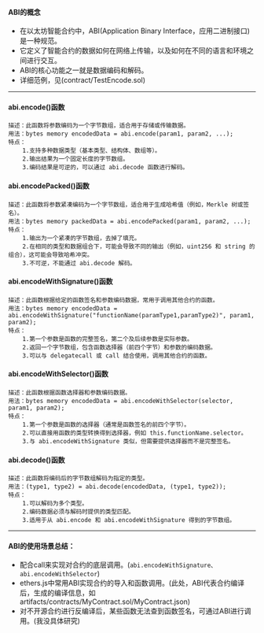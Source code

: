 

#### ABI的概念
- 在以太坊智能合约中，ABI(Application Binary Interface，应用二进制接口)是一种规范。
- 它定义了智能合约的数据如何在网络上传输，以及如何在不同的语言和环境之间进行交互。
- ABI的核心功能之一就是数据编码和解码。
- 详细范例，见(contract/TestEncode.sol)

-----------------------------------------------------------------------------------------------

#### abi.encode()函数
    描述：此函数将参数编码为一个字节数组，适合用于存储或传输数据。
    用法：bytes memory encodedData = abi.encode(param1, param2, ...);
    特点：
        1.支持多种数据类型（基本类型、结构体、数组等）。
        2.输出结果为一个固定长度的字节数组。
        3.编码结果是可逆的，可以通过 abi.decode 函数进行解码。

#### abi.encodePacked()函数
    描述：此函数将参数紧凑编码为一个字节数组，适合用于生成哈希值（例如，Merkle 树或签名）。
    用法：bytes memory packedData = abi.encodePacked(param1, param2, ...);
    特点：
        1.输出为一个紧凑的字节数组，去掉了填充。
        2.在相同的类型和数据组合下，可能会导致不同的输出（例如，uint256 和 string 的组合），这可能会导致哈希冲突。
        3.不可逆，不能通过 abi.decode 解码。

#### abi.encodeWithSignature()函数
    描述：此函数根据给定的函数签名和参数编码数据，常用于调用其他合约的函数。
    用法：bytes memory encodedData = abi.encodeWithSignature("functionName(paramType1,paramType2)", param1, param2);
    特点：
        1.第一个参数是函数的完整签名，第二个及后续参数是实际参数。
        2.返回一个字节数组，包含函数选择器（前四个字节）和参数的编码数据。
        3.可以与 delegatecall 或 call 结合使用，调用其他合约的函数。    

#### abi.encodeWithSelector()函数
    描述：此函数根据函数选择器和参数编码数据。
    用法：bytes memory encodedData = abi.encodeWithSelector(selector, param1, param2);
    特点：
        1.第一个参数是函数的选择器（通常是函数签名的前四个字节）。
        2.可以直接用函数的类型转换得到选择器，例如 this.functionName.selector。
        3.与 abi.encodeWithSignature 类似，但需要提供选择器而不是完整签名。    

#### abi.decode()函数
    描述：此函数将编码后的字节数组解码为指定的类型。
    用法：(type1, type2) = abi.decode(encodedData, (type1, type2));
    特点：
        1.可以解码为多个类型。
        2.编码数据必须与解码时提供的类型匹配。
        3.适用于从 abi.encode 和 abi.encodeWithSignature 得到的字节数组。    

-----------------------------------------------------------------------------------------------    

#### ABI的使用场景总结：
- 配合call来实现对合约的底层调用。(```abi.encodeWithSignature、abi.encodeWithSelector```)
- ethers.js中常用ABI实现合约的导入和函数调用。(此处，ABI代表合约编译后，生成的编译信息，如 artifacts/contracts/MyContract.sol/MyContract.json)
- 对不开源合约进行反编译后，某些函数无法查到函数签名，可通过ABI进行调用。(我没具体研究)